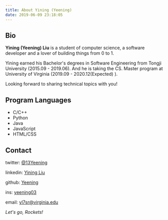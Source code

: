 ```yaml
---
title: About Yining (Yeening)
date: 2019-06-09 23:18:05
---
```


## Bio

**Yining (Yeening) Liu** is a student of computer science, a software developer and a lover of building things from 0 to 1.   

Yining earned his Bachelor's degrees in Software Engineering from Tongji University (2015.09 - 2019.06). And he is taking the CS. Master program at University of Virginia (2019.09 - 2020.12(Expected) ).

Looking forward to sharing technical topics with you!

## Program Languages

* C/C++
* Python
* Java
* JavaScript
* HTML/CSS

## Contact

twitter: [@13Yeening](<https://twitter.com/13Yeening>)

linkedin: [Yining Liu](https://www.linkedin.com/in/yining-liu-decode003/)

github: [Yeening](<https://github.com/Yeening>)

ins: [yeening03](<https://www.instagram.com/yeening03/>)

email: [yl7sr@virginia.edu](yl7sr@virginia.edu)

*Let's go, Rockets!*


